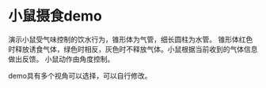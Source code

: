 # 小鼠摄食demo
演示小鼠受气味控制的饮水行为，锥形体为气管，细长圆柱为水管。
锥形体红色时释放诱食气体，绿色时相反，灰色时不释放气体。小鼠根据当前收到的气体信息做出反馈。
小鼠动作由角度控制。

demo具有多个视角可以选择，可以自行修改。

